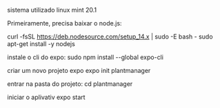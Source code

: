 sistema utilizado linux mint 20.1

Primeiramente, precisa baixar o node.js:

curl -fsSL https://deb.nodesource.com/setup_14.x | sudo -E bash -
sudo apt-get install -y nodejs

instale o cli do expo:
sudo npm install --global expo-cli

criar um novo projeto expo
expo init plantmanager

entrar na pasta do projeto:
cd plantmanager

iniciar o aplivativ
expo start
